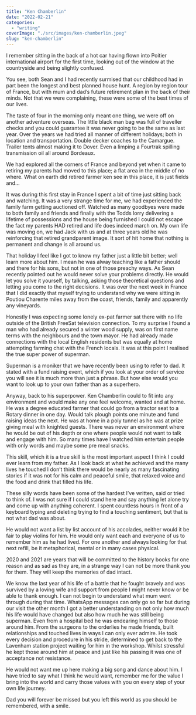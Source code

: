 ```yaml
---
title: "Ken Chamberlin"
date: "2022-02-21"
categories: 
  - "writing"
coverImage: "./src/images/ken-chamberlin.jpeg"
slug: "ken-chamberlin"
---
```


I remember sitting in the back of a hot car having flown into Poitier international airport for the first time, looking out of the window at the countryside and being slightly confused.

You see, both Sean and I had recently surmised that our childhood had in part been the longest and best planned house hunt. A region by region tour of France, but with mum and dad’s future retirement plan in the back of their minds. Not that we were complaining, these were some of the best times of our lives.

The taste of four in the morning only meant one thing, we were off on another adventure overseas. The little black man bag was full of traveller checks and you could guarantee it was never going to be the same as last year. Over the years we had tried all manner of different holidays; both in location and transportation. Double decker coaches to the Camargue. Trailer tents almost making it to Dover. Even a limping a Fourtrak spilling transmission oil all around Bordeaux.

We had explored all the corners of France and beyond yet when it came to retiring my parents had moved to this place; a flat area in the middle of no where. What on earth did retired farmer ken see in this place, it is just fields and…

It was during this first stay in France I spent a bit of time just sitting back and watching. It was a very strange time for me, we had experienced the family farm getting auctioned off. Watched as many goodbyes were made to both family and friends and finally with the Todds lorry delivering a lifetime of possessions and the house being furnished I could not escape the fact my parents HAD retired and life does indeed march on. My own life was moving on, we had Jack with us and at three years old he was reinforcing that retired grandparent image. It sort of hit home that nothing is permanent and change is all around us.

That holiday I feel like I got to know my father just a little bit better; well learn more about him. I mean he was alway teaching like a father should and there for his sons, but not in one of those preachy ways. As Sean recently pointed out he would never solve your problems directly. He would let you solve it yourself, by talking, asking those theoretical questions and letting you come to the right decisions. It was over the next week in France that I did exactly that myself trying to understand why we were sitting in Poutiou Charente miles away from the coast, friends, family and apparently any vineyards.

Honestly I was expecting some lonely ex-pat farmer sat there with no life outside of the British FreeSat television connection. To my surprise I found a man who had already secured a winter wood supply, was on first name terms with the neighbours and the town mayor. He had already made connections with the local English residents but was equally at home attempting farming chat with the French locals. It was at this point I realised the true super power of superman.

Superman is a moniker that we have recently been using to refer to dad. It stated with a fund raising event, which if you look at your order of service you will see it is much more than just a phrase. But how else would you want to look up to your own father than as a superhero.

Anyway, back to his superpower. Ken Chamberlin could to fit into any environment and would make any one feel welcome, wanted and at home. He was a degree educated farmer that could go from a tractor seat to a Rotary dinner in one day. Would talk plough points one minute and fund raising ideas the next. He was at home in a poly tunnel as he was at prize giving meal with knighted guests. There was never an environment where he would be out of his depth or one where people would not want to talk and engage with him. So many times have I watched him entertain people with only words and maybe some pre meal snacks.

This skill, which it is a true skill is the most important aspect I think I could ever learn from my father. As I look back at what he achieved and the many lives he touched I don’t think there would be nearly as many fascinating stories if it was not for his calm and peaceful smile, that relaxed voice and the food and drink that filled his life.

These silly words have been some of the hardest I’ve written, said or tried to think of. I was not sure if I could stand here and say anything let alone try and come up with anything coherent. I spent countless hours in front of a keyboard typing and deleting trying to find a touching sentiment, but that is not what dad was about.

He would not want a list by list account of his accolades, neither would it be fair to play violins for him. He would only want each and everyone of us to remember him as he had lived. For one another and always looking for that next refill, be it metaphorical, mental or in many cases physical.

2020 and 2021 are years that will be committed to the history books for one reason and as sad as they are, in a strange way I can not be more thank you for them. They will keep the memories of dad intact.

We know the last year of his life of a battle that he fought bravely and was survived by a loving wife and support from people I might never know or be able to thank enough. I can not begin to understand what mum went through during that time. WhatsApp messages can only go so far but during our visit the other month I got a better understanding on not only how much his life would have changed but also how much he was still being superman. Even from a hospital bed he was endearing himself to those around him. From the surgeons to the orderlies he made friends, built relationships and touched lives in ways I can only ever admire. He took every decision and procedure in his stride, determined to get back to the Lavenham station project waiting for him in the workshop. Whilst stressful he kept those around him at peace and just like his passing it was one of acceptance not resistance.

He would not want me up here making a big song and dance about him. I have tried to say what I think he would want, remember me for the value I bring into the world and carry those values with you on every step of your own life journey.

Dad you will forever be missed but you left this world as you should be remembered, with a smile.
